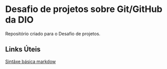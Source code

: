 # Desafio de projetos sobre Git/GitHub da DIO
Repositório criado para o  Desafio de projetos.

## Links Úteis
[Sintâxe básica markdow](https://www.markdownguide.org/basic-syntax/)

